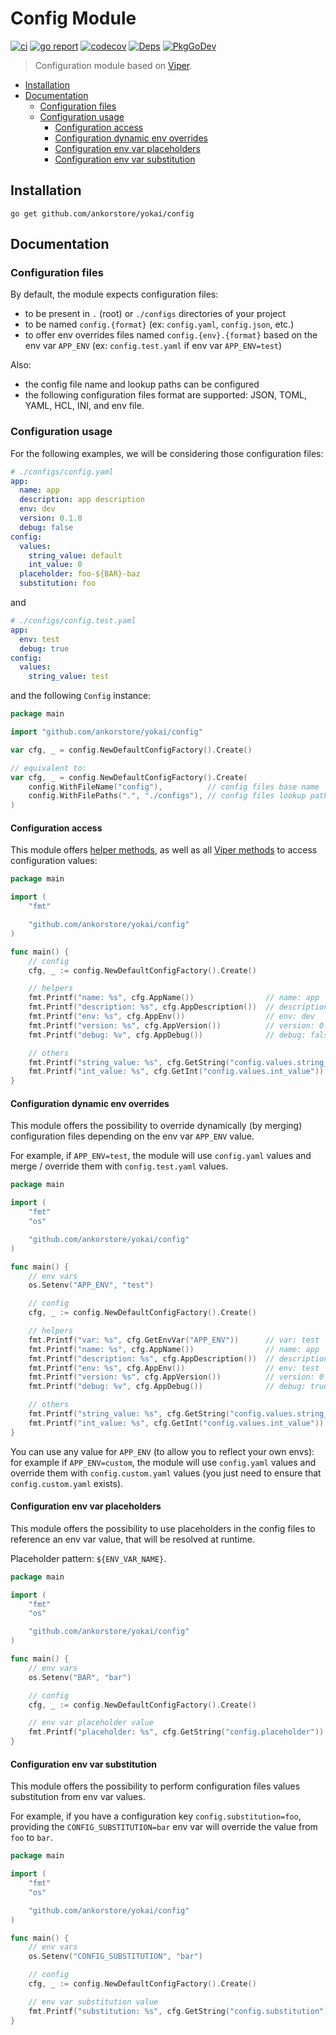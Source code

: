 # Config Module

[![ci](https://github.com/ankorstore/yokai/actions/workflows/config-ci.yml/badge.svg)](https://github.com/ankorstore/yokai/actions/workflows/config-ci.yml)
[![go report](https://goreportcard.com/badge/github.com/ankorstore/yokai/config)](https://goreportcard.com/report/github.com/ankorstore/yokai/config)
[![codecov](https://codecov.io/gh/ankorstore/yokai/graph/badge.svg?token=ghUBlFsjhR&flag=config)](https://app.codecov.io/gh/ankorstore/yokai/tree/main/config)
[![Deps](https://img.shields.io/badge/osi-deps-blue)](https://deps.dev/go/github.com%2Fankorstore%2Fyokai%2Fconfig)
[![PkgGoDev](https://pkg.go.dev/badge/github.com/ankorstore/yokai/config)](https://pkg.go.dev/github.com/ankorstore/yokai/config)

> Configuration module based on [Viper](https://github.com/spf13/viper).

<!-- TOC -->

* [Installation](#installation)
* [Documentation](#documentation)
	* [Configuration files](#configuration-files)
	* [Configuration usage](#configuration-usage)
		* [Configuration access](#configuration-access)
		* [Configuration dynamic env overrides](#configuration-dynamic-env-overrides)
		* [Configuration env var placeholders](#configuration-env-var-placeholders)
		* [Configuration env var substitution](#configuration-env-var-substitution)

<!-- TOC -->

## Installation

```shell
go get github.com/ankorstore/yokai/config
```

## Documentation

### Configuration files

By default, the module expects configuration files:

- to be present in `.` (root) or `./configs` directories of your project
- to be named `config.{format}` (ex: `config.yaml`, `config.json`, etc.)
- to offer env overrides files named `config.{env}.{format}` based on the env var `APP_ENV` (ex: `config.test.yaml` if
  env var `APP_ENV=test`)

Also:

- the config file name and lookup paths can be configured
- the following configuration files format are supported: JSON, TOML, YAML, HCL, INI, and env file.

### Configuration usage

For the following examples, we will be considering those configuration files:

```yaml
# ./configs/config.yaml
app:
  name: app
  description: app description
  env: dev
  version: 0.1.0
  debug: false
config:
  values:
    string_value: default
    int_value: 0
  placeholder: foo-${BAR}-baz
  substitution: foo
```

and

```yaml
# ./configs/config.test.yaml
app:
  env: test
  debug: true
config:
  values:
    string_value: test
```

and the following `Config` instance:

```go
package main

import "github.com/ankorstore/yokai/config"

var cfg, _ = config.NewDefaultConfigFactory().Create()

// equivalent to:
var cfg, _ = config.NewDefaultConfigFactory().Create(
	config.WithFileName("config"),          // config files base name
	config.WithFilePaths(".", "./configs"), // config files lookup paths
)
```

#### Configuration access

This module offers [helper methods](./config.go), as well as
all [Viper methods](https://github.com/spf13/viper/blob/master/viper.go) to access configuration values:

```go
package main

import (
	"fmt"

	"github.com/ankorstore/yokai/config"
)

func main() {
	// config
	cfg, _ := config.NewDefaultConfigFactory().Create()

	// helpers
	fmt.Printf("name: %s", cfg.AppName())                // name: app
	fmt.Printf("description: %s", cfg.AppDescription())  // description: app description
	fmt.Printf("env: %s", cfg.AppEnv())                  // env: dev
	fmt.Printf("version: %s", cfg.AppVersion())          // version: 0.1.0
	fmt.Printf("debug: %v", cfg.AppDebug())              // debug: false

	// others
	fmt.Printf("string_value: %s", cfg.GetString("config.values.string_value")) // string_value: default
	fmt.Printf("int_value: %s", cfg.GetInt("config.values.int_value"))          // int_value: 0
}
```

#### Configuration dynamic env overrides

This module offers the possibility to override dynamically (by merging) configuration files depending on the env
var `APP_ENV` value.

For example, if `APP_ENV=test`, the module will use `config.yaml` values and merge / override them
with `config.test.yaml` values.

```go
package main

import (
	"fmt"
	"os"

	"github.com/ankorstore/yokai/config"
)

func main() {
	// env vars
	os.Setenv("APP_ENV", "test")

	// config
	cfg, _ := config.NewDefaultConfigFactory().Create()

	// helpers
	fmt.Printf("var: %s", cfg.GetEnvVar("APP_ENV"))      // var: test
	fmt.Printf("name: %s", cfg.AppName())                // name: app
	fmt.Printf("description: %s", cfg.AppDescription())  // description: app description
	fmt.Printf("env: %s", cfg.AppEnv())                  // env: test
	fmt.Printf("version: %s", cfg.AppVersion())          // version: 0.1.0
	fmt.Printf("debug: %v", cfg.AppDebug())              // debug: true

	// others
	fmt.Printf("string_value: %s", cfg.GetString("config.values.string_value")) // string_value: test
	fmt.Printf("int_value: %s", cfg.GetInt("config.values.int_value"))          // int_value: 0
}
```

You can use any value for `APP_ENV` (to allow you to reflect your own envs): for example if `APP_ENV=custom`, the module
will use `config.yaml` values and override them with `config.custom.yaml` values (you just need to ensure
that `config.custom.yaml` exists).

#### Configuration env var placeholders

This module offers the possibility to use placeholders in the config files to reference an env var value, that will be
resolved at runtime.

Placeholder pattern: `${ENV_VAR_NAME}`.

```go
package main

import (
	"fmt"
	"os"

	"github.com/ankorstore/yokai/config"
)

func main() {
	// env vars
	os.Setenv("BAR", "bar")

	// config
	cfg, _ := config.NewDefaultConfigFactory().Create()

	// env var placeholder value
	fmt.Printf("placeholder: %s", cfg.GetString("config.placeholder")) // placeholder: foo-bar-baz
}
```

#### Configuration env var substitution

This module offers the possibility to perform configuration files values substitution from env var values.

For example, if you have a configuration key `config.substitution=foo`, providing the `CONFIG_SUBSTITUTION=bar` env var
will override the value from `foo` to `bar`.

```go
package main

import (
	"fmt"
	"os"

	"github.com/ankorstore/yokai/config"
)

func main() {
	// env vars
	os.Setenv("CONFIG_SUBSTITUTION", "bar")

	// config
	cfg, _ := config.NewDefaultConfigFactory().Create()

	// env var substitution value
	fmt.Printf("substitution: %s", cfg.GetString("config.substitution")) // substitution: bar
}
```

